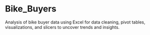 # Bike_Buyers
Analysis of bike buyer data using Excel for data cleaning, pivot tables, visualizations, and slicers to uncover trends and insights.
